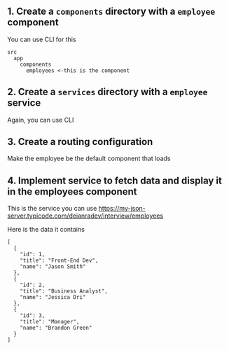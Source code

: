 ## 1. Create a `components` directory with a `employee` component
You can use CLI for this
```
src
  app
    components
      employees <-this is the component
```

## 2. Create a `services` directory with a `employee` service
Again, you can use CLI

## 3. Create a routing configuration
Make the employee be the default component that loads

## 4. Implement service to fetch data and display it in the employees component
This is the service you can use 
https://my-json-server.typicode.com/deianradev/interview/employees

Here is the data it contains 
```
[
  {
    "id": 1,
    "title": "Front-End Dev",
    "name": "Jason Smith"
  },
  {
    "id": 2,
    "title": "Business Analyst",
    "name": "Jessica Dri"
  },
  {
    "id": 3,
    "title": "Manager",
    "name": "Brandon Green"
  }
]
```

